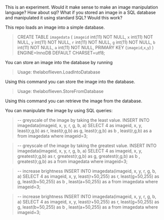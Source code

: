 This is an experiment.
Would it make sense to make an image manipulation language?
How about sql? What if you stored an image in a SQL database and manipulated it using standard SQL?
Would this work?

This repo loads an image into a simple database.

>CREATE TABLE `imagedata` (
>   `imageid` int(11) NOT NULL,
>   `x` int(11) NOT NULL,
>   `y` int(11) NOT NULL,
>   `r` int(11) NOT NULL,
>   `g` int(11) NOT NULL,
>   `b` int(11) NOT NULL,
>   `a` int(11) NOT NULL,
>   PRIMARY KEY (`imageid`,`x`,`y`)
> ) ENGINE=InnoDB DEFAULT CHARSET=utf8;

You can store an image into the database by running
> Usage: thelaboflieven.LoadIntoDatabase <filename> <destinationImageId>

Using this command you can store the image into the database.

> Usage: thelaboflieven.StoreFromDatabase <filename> <sourceImageId>

Using this command you can retrieve the image from the database.

You can manipulate the image by using SQL queries:

> -- greyscale of the image by taking the least value.
>  INSERT INTO imagedata(imageid, x, y, r, g, b, a)
>  SELECT 4 as imageid, x, y, least(r,g,b) as r, least(r,g,b) as g, least(r,g,b) as b , least(r,g,b) as a from imagedata where imageid=3;


>  -- greyscale of the image by taking the greatest value.
>  INSERT INTO imagedata(imageid, x, y, r, g, b, a)
>  SELECT 4 as imageid, x, y, greatest(r,g,b) as r, greatest(r,g,b) as g, greatest(r,g,b) as b , greatest(r,g,b) as a from imagedata where imageid=3;


>  -- increase brightness
>  INSERT INTO imagedata(imageid, x, y, r, g, b, a)
>  SELECT 4 as imageid, x, y, least(r+50,255) as r, least(g+50,255) as g, least(b+50,255) as b , least(a+50,255) as a from imagedata where imageid=3;

>  -- increase brightness
>  INSERT INTO imagedata(imageid, x, y, r, g, b, a)
>  SELECT 4 as imageid, x, y, least(r+50,255) as r, least(g+50,255) as g, least(b+50,255) as b , least(a+50,255) as a from imagedata where imageid=3;

